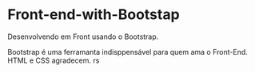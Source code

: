 # Front-end-with-Bootstap


Desenvolvendo em Front usando o Bootstrap.


Bootstrap é uma ferramanta indisppensável para quem ama o Front-End. HTML e CSS agradecem. rs

